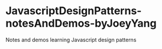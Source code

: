 # JavascriptDesignPatterns-notesAndDemos-byJoeyYang
Notes and demos learning Javascript design patterns
